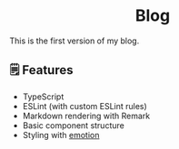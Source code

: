 <h1 align="center">
  Blog
</h1>

This is the first version of my blog.

## 🗒️ Features

- TypeScript
- ESLint (with custom ESLint rules)
- Markdown rendering with Remark
- Basic component structure
- Styling with [emotion](https://emotion.sh/)
